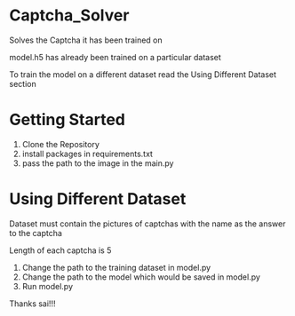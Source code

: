 # Captcha_Solver
Solves the Captcha it has been trained on

model.h5 has already been trained on a particular dataset

To train the model on a different dataset read the Using Different Dataset section

# Getting Started
1. Clone the Repository
2. install packages in requirements.txt
3. pass the path to the image in the main.py

# Using Different Dataset
Dataset must contain the pictures of captchas with the name as the answer to the captcha

Length of each captcha is 5
1. Change the path to the training dataset in model.py
2. Change the path to the model which would be saved in model.py
3. Run model.py

Thanks sai!!!
